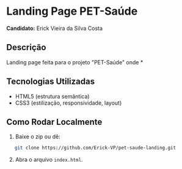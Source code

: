 # Landing Page PET-Saúde

**Candidato:** Erick Vieira da Silva Costa

## Descrição

Landing page feita para o projeto "PET-Saúde" onde *

## Tecnologias Utilizadas

- HTML5 (estrutura semântica)
- CSS3 (estilização, responsividade, layout)

## Como Rodar Localmente

1. Baixe o zip ou dê:
```bash
   git clone https://github.com/Erick-VP/pet-saude-landing.git
   ```
2. Abra o arquivo `index.html`.


